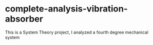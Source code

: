 # complete-analysis-vibration-absorber
This is a System Theory project, I analyzed a fourth degree mechanical system
